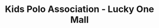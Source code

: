 ---
title: "Kids Polo Association - Lucky One Mall"
url: /karachi/kids-polo-association-lucky-one-mall-rashid-minhas-road/
shop: clothes
---